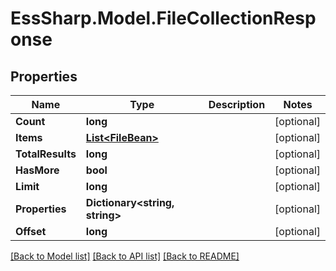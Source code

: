 # EssSharp.Model.FileCollectionResponse

## Properties

Name | Type | Description | Notes
------------ | ------------- | ------------- | -------------
**Count** | **long** |  | [optional] 
**Items** | [**List&lt;FileBean&gt;**](FileBean.md) |  | [optional] 
**TotalResults** | **long** |  | [optional] 
**HasMore** | **bool** |  | [optional] 
**Limit** | **long** |  | [optional] 
**Properties** | **Dictionary&lt;string, string&gt;** |  | [optional] 
**Offset** | **long** |  | [optional] 

[[Back to Model list]](../README.md#documentation-for-models) [[Back to API list]](../README.md#documentation-for-api-endpoints) [[Back to README]](../README.md)

